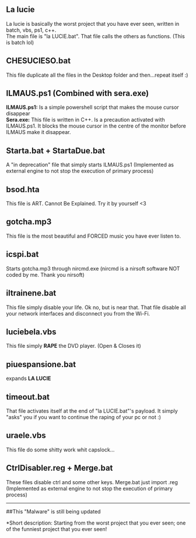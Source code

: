 ## La lucie
La lucie is basically the worst project that you have ever seen, written in batch, vbs, ps1, c++.  
The main file is "la LUCIE.bat". That file calls the others as functions. (This is batch lol)  

## CHESUCIESO.bat
This file duplicate all the files in the Desktop folder and then...repeat itself :)

## ILMAUS.ps1 (Combined with sera.exe)
**ILMAUS.ps1:** Is a simple powershell script that makes the mouse cursor disappear  
**Sera.exe:** This file is written in C++. Is a precaution activated with ILMAUS.ps1. It blocks the mouse cursor in the centre of the monitor before ILMAUS make it disappear.

## Starta.bat + StartaDue.bat
A "in deprecation" file that simply starts ILMAUS.ps1 (Implemented as external engine to not stop the execution of primary process)

## bsod.hta
This file is ART. Cannot Be Explained. Try it by yourself <3

## gotcha.mp3
This file is the most beautiful and FORCED music you have ever listen to.

## icspi.bat
Starts gotcha.mp3 through nircmd.exe (nircmd is a nirsoft software NOT coded by me. Thank you nirsoft)

## iltrainene.bat
This file simply disable your life. Ok no, but is near that. That file disable all your network interfaces and disconnect you from the Wi-Fi.

## luciebela.vbs
This file simply **RAPE** the DVD player. (Open & Closes it)

## piuespansione.bat
expands **LA LUCIE**

## timeout.bat
That file activates itself at the end of "la LUCIE.bat"'s payload. It simply "asks" you if you want to continue the raping of your pc or not :)

## uraele.vbs
This file do some shitty work whit capslock...

## CtrlDisabler.reg + Merge.bat
These files disable ctrl and some other keys. Merge.bat just import .reg (Implemented as external engine to not stop the execution of primary process)

--------------------------------------

##This "Malware" is still being updated

*Short description: Starting from the worst project that you ever seen; one of the funniest project that you ever seen!
